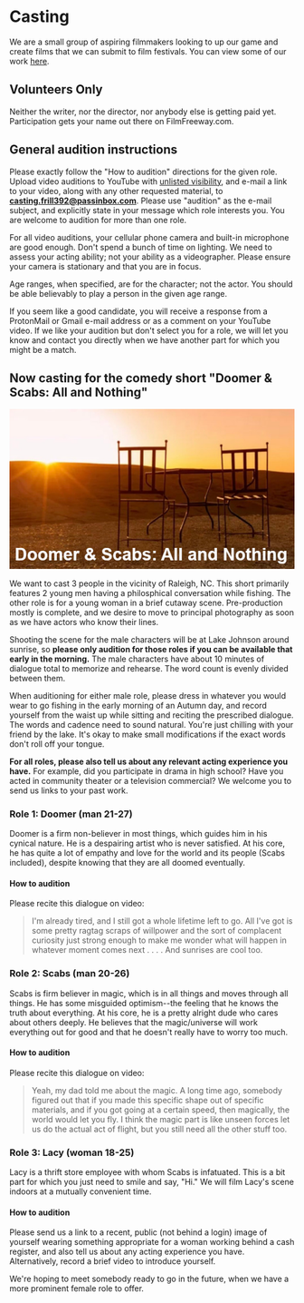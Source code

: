 # Casting

We are a small group of aspiring filmmakers looking to up our game and create films that we can submit to film festivals.  You can view some of our work [here](https://www.youtube.com/@useless.poodle).

## Volunteers Only

Neither the writer, nor the director, nor anybody else is getting paid yet.  Participation gets your name out there on FilmFreeway.com.

## General audition instructions

Please exactly follow the "How to audition" directions for the given role.  Upload video auditions to YouTube with [unlisted visibility](https://support.google.com/youtube/answer/157177), and e-mail a link to your video, along with any other requested material, to  **casting.frill392@passinbox.com**.  Please use "audition" as the e-mail subject, and explicitly state in your message which role interests you.  You are welcome to audition for more than one role.

For all video auditions, your cellular phone camera and built-in microphone are good enough.  Don't spend a bunch of time on lighting.  We need to assess your acting ability; not your ability as a videographer.  Please ensure your camera is stationary and that you are in focus.

Age ranges, when specified, are for the character; not the actor.  You should be able believably to play a person in the given age range.

If you seem like a good candidate, you will receive a response from a ProtonMail or Gmail e-mail address or as a comment on your YouTube video.  If we like your audition but don't select you for a role, we will let you know and contact you directly when we have another part for which you might be a match.

## Now casting for the comedy short "Doomer & Scabs: All and Nothing"

![Doomer & Scabs: All and Nothing](/images/dns_aan.jpg)

We want to cast 3 people in the vicinity of Raleigh, NC.  This short primarily features 2 young men having a philosphical conversation while fishing.  The other role is for a young woman in a brief cutaway scene.  Pre-production mostly is complete, and we desire to move to principal photography as soon as we have actors who know their lines.

Shooting the scene for the male characters will be at Lake Johnson around sunrise, so **please only audition for those roles if you can be available that early in the morning.**  The male characters have about 10 minutes of dialogue total to memorize and rehearse.  The word count is evenly divided between them.

When auditioning for either male role, please dress in whatever you would wear to go fishing in the early morning of an Autumn day, and record yourself from the waist up while sitting and reciting the prescribed dialogue.  The words and cadence need to sound natural.  You're just chilling with your friend by the lake.  It's okay to make small modifications if the exact words don't roll off your tongue.

**For all roles, please also tell us about any relevant acting experience you have.**  For example, did you participate in drama in high school?  Have you acted in community theater or a television commercial?  We welcome you to send us links to your past work.

### Role 1: Doomer (man 21-27)

Doomer is a firm non-believer in most things, which guides him in his cynical nature. He is a despairing artist who is never satisfied. At his core, he has quite a lot of empathy and love for the world and its people (Scabs included), despite knowing that they are all doomed eventually.

#### How to audition

Please recite this dialogue on video:

> I'm already tired, and I still got a whole lifetime left to go.  All I've got is some pretty ragtag scraps of willpower and the sort of complacent curiosity just strong enough to make me wonder what will happen in whatever moment comes next . . . .  And sunrises are cool too.

### Role 2: Scabs (man 20-26)

Scabs is firm believer in magic, which is in all things and moves through all things. He has some misguided optimism--the feeling that he knows the truth about everything.  At his core, he is a pretty alright dude who cares about others deeply.  He believes that the magic/universe will work everything out for good and that he doesn't really have to worry too much.

#### How to audition

Please recite this dialogue on video:

> Yeah, my dad told me about the magic. A long time ago, somebody figured out that if you made this specific shape out of specific materials, and if you got going at a certain speed, then magically, the world would let you fly.  I think the magic part is like unseen forces let us do the actual act of flight, but you still need all the other stuff too.

### Role 3: Lacy (woman 18-25)

Lacy is a thrift store employee with whom Scabs is infatuated.  This is a bit part for which you just need to smile and say, "Hi."  We will film Lacy's scene indoors at a mutually convenient time.

#### How to audition

Please send us a link to a recent, public (not behind a login) image of yourself wearing something appropriate for a woman working behind a cash register, and also tell us about any acting experience you have.  Alternatively, record a brief video to introduce yourself.

We're hoping to meet somebody ready to go in the future, when we have a more prominent female role to offer.
